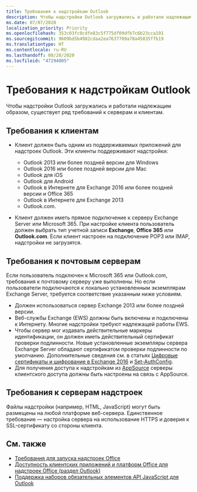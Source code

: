 ```yaml
---
title: Требования к надстройкам Outlook
description: Чтобы надстройки Outlook загружались и работали надлежащим образом, существует ряд требований к серверам и клиентам.
ms.date: 07/07/2020
localization_priority: Priority
ms.openlocfilehash: 353c03fc0cdfe83c5f775df09dfb7c6b23cca191
ms.sourcegitcommit: 9609bd5b4982cdaa2ea7637709a78a45835ffb19
ms.translationtype: HT
ms.contentlocale: ru-RU
ms.lasthandoff: 08/28/2020
ms.locfileid: "47294005"
---
```

# <a name="outlook-add-in-requirements"></a>Требования к надстройкам Outlook

Чтобы надстройки Outlook загружались и работали надлежащим образом, существует ряд требований к серверам и клиентам.

## <a name="client-requirements"></a>Требования к клиентам

- Клиент должен быть одним из поддерживаемых приложений для надстроек Outlook. Эти клиенты поддерживают надстройки:

   - Outlook 2013 или более поздней версии для Windows
   - Outlook 2016 или более поздней версии для Mac
   - Outlook для iOS
   - Outlook для Android
   - Outlook в Интернете для Exchange 2016 или более поздней версии и Office 365
   - Outlook в Интернете для Exchange 2013
   - Outlook.com.

- Клиент должен иметь прямое подключение к серверу Exchange Server или Microsoft 365. При настройке клиента пользователь должен выбрать тип учетной записи **Exchange**, **Office 365** или **Outlook.com**. Если клиент настроен на подключение POP3 или IMAP, надстройки не загрузятся.

## <a name="mail-server-requirements"></a>Требования к почтовым серверам

Если пользователь подключен к Microsoft 365 или Outlook.com, требования к почтовому серверу уже выполнены. Но если пользователи подключаются к локально установленным экземплярам Exchange Server, требуется соответствие указанным ниже условиям.

- Должен использоваться сервер Exchange 2013 или более поздней версии.
- Веб-службы Exchange (EWS) должны быть включены и подключены к Интернету. Многие надстройки требуют надлежащей работы EWS.
- Чтобы сервер мог издавать действительные маркеры идентификации, он должен иметь действительный сертификат проверки подлинности. Новые установленные экземпляры сервера Exchange Server обладают сертификатом проверки подлинности по умолчанию. Дополнительные сведения см. в статьях [Цифровые сертификаты и шифрование в Exchange 2016](/Exchange/architecture/client-access/certificates) и [Set-AuthConfig](/powershell/module/exchange/organization/Set-AuthConfig).
- Для получения доступа к надстройкам из [AppSource](https://appsource.microsoft.com/marketplace/apps?product=office&page=1&src=office&corrid=a35323d5-0e3d-4cc0-ba44-57537d74aae8&omexanonuid=581941df-1c6f-4eda-89e7-651af8aeaeb2) серверы клиентского доступа должны быть настроены на связь с AppSource.

## <a name="add-in-server-requirements"></a>Требования к серверам надстроек

Файлы надстройки (например, HTML, JavaScript) могут быть размещены на любой платформе веб-сервера. Единственное требование — настройка сервера на использование HTTPS и доверия к SSL-сертификату со стороны клиента.

## <a name="see-also"></a>См. также

- [Требования для запуска надстроек Office](../concepts/requirements-for-running-office-add-ins.md)
- [Доступность клиентских приложений и платформ Office для надстроек Office (раздел Outlook)](../overview/office-add-in-availability.md#outlook)
- [Поддержка наборов обязательных элементов API JavaScript для Outlook](../reference/requirement-sets/outlook-api-requirement-sets.md#requirement-sets-supported-by-exchange-servers-and-outlook-clients)

